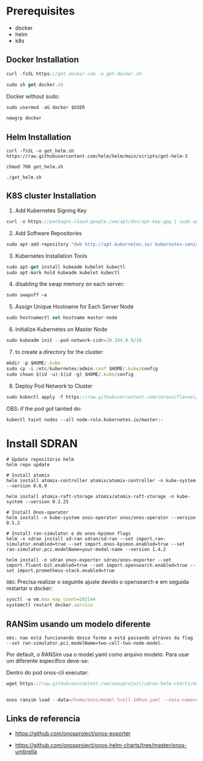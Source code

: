 # Prerequisites
- docker
- helm
- k8s

## Docker Installation

```js
curl -fsSL https://get.docker.com -o get-docker.sh

sudo sh get-docker.sh
```

Docker without sudo:
```js
sudo usermod -aG docker $USER     

newgrp docker 
```
## Helm Installation

```
curl -fsSL -o get_helm.sh https://raw.githubusercontent.com/helm/helm/main/scripts/get-helm-3

chmod 700 get_helm.sh

./get_helm.sh

```

## K8S cluster Installation

1. Add Kubernetes Signing Key
```js
curl -s https://packages.cloud.google.com/apt/doc/apt-key.gpg | sudo apt-key add
```

2. Add Software Repositories
```js
sudo apt-add-repository "deb http://apt.kubernetes.io/ kubernetes-xenial main"
```

3. Kubernetes Installation Tools
```js
sudo apt-get install kubeadm kubelet kubectl
sudo apt-mark hold kubeadm kubelet kubectl

```

4. disabling the swap memory on each server:
```js
sudo swapoff –a
```

5. Assign Unique Hostname for Each Server Node
```js
sudo hostnamectl set-hostname master-node
```

6. Initialize Kubernetes on Master Node
```js
sudo kubeadm init --pod-network-cidr=10.244.0.0/16
```

7. to create a directory for the cluster:
```js
mkdir -p $HOME/.kube
sudo cp -i /etc/kubernetes/admin.conf $HOME/.kube/config
sudo chown $(id -u):$(id -g) $HOME/.kube/config
```
8. Deploy Pod Network to Cluster
```js
sudo kubectl apply -f https://raw.githubusercontent.com/coreos/flannel/master/Documentation/kube-flannel.yml
```

OBS: if the pod got tainted do:
```
kubectl taint nodes --all node-role.kubernetes.io/master:-
```


# Install SDRAN

```docker
# Update repositório helm
helm repo update

# Install atomix
helm install atomix-controller atomix/atomix-controller -n kube-system --version 0.6.9

helm install atomix-raft-storage atomix/atomix-raft-storage -n kube-system --version 0.1.25

# Install Onos-operator
helm install -n kube-system onos-operator onos/onos-operator --version 0.5.2

# Install ran-simulator e do onos-kpimon flags
helm -n sdran install sd-ran sdran/sd-ran --set import.ran-simulator.enabled=true --set import.onos-kpimon.enabled=true --set ran-simulator.pci.modelName=your-modal-name --version 1.4.2

helm install -n sdran onos-exporter sdran/onos-exporter --set import.fluent-bit.enabled=true --set import.opensearch.enabled=true --set import.prometheus-stack.enabled=true
```

`OBS`: Precisa realizar o seguinte ajuste devido o opensearch e em seguida restartar o docker:
```js
sysctl -w vm.max_map_count=262144
systemctl restart docker.service
```

## RANSim usando um modelo diferente
`obs: nao está funcionando dessa forma e está passando atraves da flag --set ran-simulator.pci.modelName=two-cell-two-node-model.`

Por default, o RANSim usa o model.yaml como arquivo modelo. Para usar um diferente específico deve-se:

Dentro do pod onos-cli executar:
```js
wget https://raw.githubusercontent.com/onosproject/sdran-helm-charts/master/ran-simulator/files/model/model-5cell-100ue.yaml


onos ransim load --data=/home/onos/model-5cell-100ue.yaml --data-name=model-5cell-100ue.yaml
```


## Links de referencia
- https://github.com/onosproject/onos-exporter

- https://github.com/onosproject/onos-helm-charts/tree/master/onos-umbrella